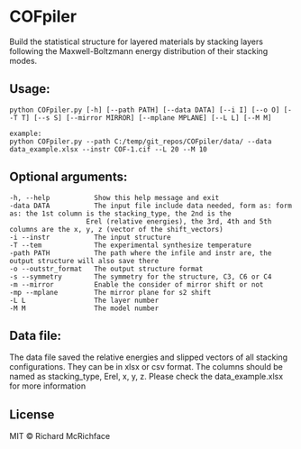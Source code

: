 # COFpiler

Build the statistical structure for layered materials by stacking layers following the Maxwell-Boltzmann energy distribution of their stacking modes.

## Usage:

```
python COFpiler.py [-h] [--path PATH] [--data DATA] [--i I] [--o O] [--T T] [--s S] [--mirror MIRROR] [--mplane MPLANE] [--L L] [--M M]

example:
python COFpiler.py --path C:/temp/git_repos/COFpiler/data/ --data data_example.xlsx --instr COF-1.cif --L 20 --M 10
```

## Optional arguments: 

```
-h, --help           Show this help message and exit  
-data DATA           The input file include data needed, form as: form as: the 1st column is the stacking_type, the 2nd is the 
                   Erel (relative energies), the 3rd, 4th and 5th columns are the x, y, z (vector of the shift_vectors)  
-i --instr           The input structure  
-T --tem             The experimental synthesize temperature  
-path PATH           The path where the infile and instr are, the output structure will also save there  
-o --outstr_format   The output structure format  
-s --symmetry        The symmetry for the structure, C3, C6 or C4  
-m --mirror          Enable the consider of mirror shift or not  
-mp --mplane         The mirror plane for s2 shift  
-L L                 The layer number  
-M M                 The model number
```
  
## Data file: 
The data file saved the relative energies and slipped vectors of all stacking configurations. They can be in xlsx or csv format. The columns should be named as stacking_type, Erel, x, y, z. Please check the data_example.xlsx for more information 


## License
MIT © Richard McRichface
